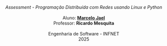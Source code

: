 <p align="center">
    <i>Assessment - Programação Distribuída com Redes usando Linux e Python</i>
    <br />
    <br />
    Aluno: <a href="https://www.linkedin.com/in/marcelojael/"><strong>Marcelo Jael</strong></a>
    <br />
    Professor: <strong>Ricardo Mesquita</strong>
    <br />
    <br />
    Engenharia de Software - INFNET
    <br />
    2025
    <br />
</p>
